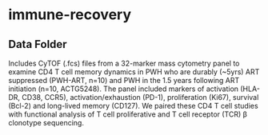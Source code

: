 # immune-recovery
## Data Folder
Includes CyTOF (.fcs) files from a 32-marker mass cytometry panel to examine CD4 T cell memory dynamics in PWH who are durably (~5yrs) ART suppressed (PWH-ART, n=10) and PWH in the 1.5 years following ART initiation (n=10, ACTG5248). The panel included markers of activation (HLA-DR, CD38, CCR5), activation/exhaustion (PD-1), proliferation (Ki67), survival (Bcl-2) and long-lived memory (CD127). We paired these CD4 T cell studies with functional analysis of T cell proliferative and T cell receptor (TCR) β clonotype sequencing. 
